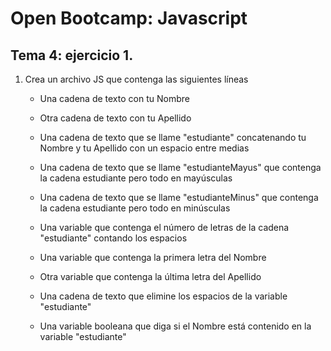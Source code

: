 # Open Bootcamp: Javascript

## Tema 4: ejercicio 1.

1. Crea un archivo JS que contenga las siguientes líneas

   - Una cadena de texto con tu Nombre

   - Otra cadena de texto con tu Apellido

   - Una cadena de texto que se llame "estudiante" concatenando tu Nombre y tu Apellido con un espacio entre medias

   - Una cadena de texto que se llame "estudianteMayus" que contenga la cadena estudiante pero todo en mayúsculas

   - Una cadena de texto que se llame "estudianteMinus" que contenga la cadena estudiante pero todo en minúsculas

   - Una variable que contenga el número de letras de la cadena "estudiante" contando los espacios

   - Una variable que contenga la primera letra del Nombre

   - Otra variable que contenga la última letra del Apellido

   - Una cadena de texto que elimine los espacios de la variable "estudiante"

   - Una variable booleana que diga si el Nombre está contenido en la variable "estudiante"
